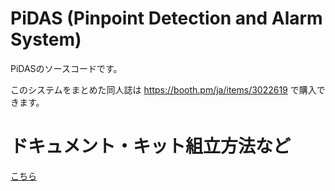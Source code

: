 # PiDAS (Pinpoint Detection and Alarm System)
PiDASのソースコードです。

このシステムをまとめた同人誌は https://booth.pm/ja/items/3022619 で購入できます。


# ドキュメント・キット組立方法など
[こちら](https://nrck.github.io/PiDAS/)
